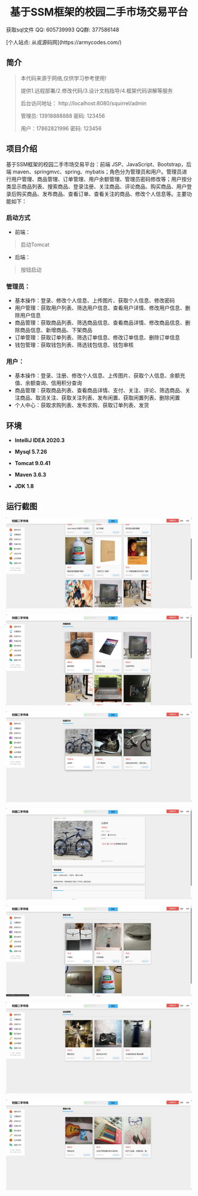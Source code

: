 <p><h1 align="center">基于SSM框架的校园二手市场交易平台</h1></p>

<p> 获取sql文件 QQ: 605739993 QQ群: 377586148 </p>
<p> [个人站点: 从戎源码网](https://armycodes.com/)</p>

## 简介

> 本代码来源于网络,仅供学习参考使用!
>
> 提供1.远程部署/2.修改代码/3.设计文档指导/4.框架代码讲解等服务
>
> 后台访问地址： http://localhost:8080/squirrel/admin
>
> 管理员: 13918888888 密码: 123456
>
> 用户：17862821996 密码: 123456
>

## 项目介绍

基于SSM框架的校园二手市场交易平台：前端 JSP、JavaScript、Bootstrap，后端 maven、springmvc、spring、mybatis；角色分为管理员和用户。管理员进行用户管理、商品管理、订单管理、用户余额管理、管理员密码修改等；用户按分类显示商品列表、搜索商品、登录注册、关注商品、评论商品、购买商品、用户登录后购买商品、发布商品、查看订单、查看关注的商品、修改个人信息等。主要功能如下：

### 启动方式

- 前端：
> 启动Tomcat

- 后端：
> 按钮启动

### 管理员：

- 基本操作：登录、修改个人信息、上传图片、获取个人信息、修改密码
- 用户管理：获取用户列表、筛选用户信息、查看用户详情、修改用户信息、删除用户信息
- 商品管理：获取商品列表、筛选商品信息、查看商品详情、修改商品信息、删除商品信息、新增商品、下架商品
- 订单管理：获取订单列表、筛选订单信息、修改订单信息、删除订单信息
- 钱包管理：获取钱包列表、筛选钱包信息、钱包审核

### 用户：

- 基本操作：登录、注册、修改个人信息、上传图片、获取个人信息、余额充值、余额查询、信用积分查询
- 商品管理：获取商品列表、查看商品详情、支付、关注、评论、筛选商品、关注商品、取消关注、获取关注列表、发布闲置、获取闲置列表、删除闲置
- 个人中心：获取求购列表、发布求购、获取订单列表、发货

## 环境

- <b>IntelliJ IDEA 2020.3</b>

- <b>Mysql 5.7.26</b>

- <b>Tomcat 9.0.41</b>

- <b>Maven 3.6.3</b>

- <b>JDK 1.8</b>

## 运行截图
![](screenshot/1.png)

![](screenshot/2.png)

![](screenshot/3.png)

![](screenshot/4.png)

![](screenshot/5.png)

![](screenshot/6.png)

![](screenshot/7.png)
